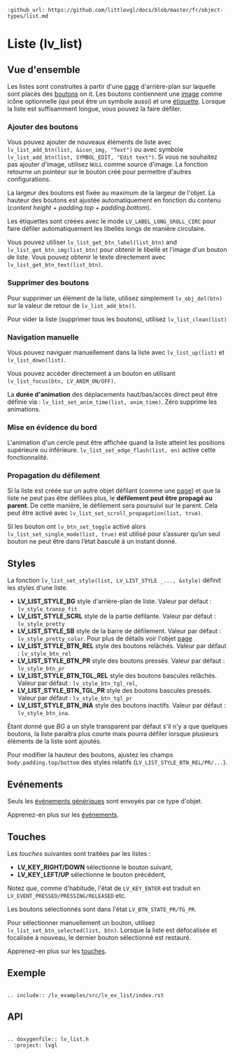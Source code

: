 ```eval_rst
:github_url: https://github.com/littlevgl/docs/blob/master/fr/object-types/list.md
```
# Liste (lv_list)

## Vue d'ensemble

Les listes sont construites à partir d'une [page](/object-types/page) d'arrière-plan sur laquelle sont placés des [boutons](/object-types/btn) on it. 
Les boutons contiennent une [image](/object-types/img) comme icône optionnelle (qui peut être un symbole aussi) et une [étiquette](/object-types/label). 
Lorsque la liste est suffisamment longue, vous pouvez la faire défiler.

### Ajouter des boutons
Vous pouvez ajouter de nouveaux éléments de liste avec `lv_list_add_btn(list, &icon_img, "Text")` ou avec symbole `lv_list_add_btn(list, SYMBOL_EDIT, "Edit text")`. 
Si vous ne souhaitez pas ajouter d'image, utilisez `NULL` comme source d'image. La fonction retourne un pointeur sur le bouton créé pour permettre d'autres configurations.

La largeur des boutons est fixée au maximum de la largeur de l'objet.
La hauteur des boutons est ajustée automatiquement en fonction du contenu (*content height* + *padding.top* + *padding.bottom*).

Les étiquettes sont créées avec le mode `LV_LABEL_LONG_SROLL_CIRC` pour faire défiler automatiquement les libellés longs de manière circulaire.

Vous pouvez utiliser `lv_list_get_btn_label(list_btn)` and `lv_list_get_btn_img(list_btn)` pour obtenir le libellé et l'image d'un bouton de liste. Vous pouvez obtenir le texte directement avec `lv_list_get_btn_text(list_btn)`.

### Supprimer des boutons
Pour supprimer un élément de la liste, utilisez simplement `lv_obj_del(btn)` sur la valeur de retour de `lv_list_add_btn()`. 

Pour vider la liste (supprimer tous les boutons), utilisez `lv_list_clean(list)`


### Navigation manuelle
Vous pouvez naviguer manuellement dans la liste avec `lv_list_up(list)` et `lv_list_down(list)`.

Vous pouvez accéder directement  à un bouton en utilisant `lv_list_focus(btn, LV_ANIM_ON/OFF)`.

La **durée d'animation** des déplacements haut/bas/accès direct peut être définie via : `lv_list_set_anim_time(list, anim_time)`. Zéro supprime les animations.

### Mise en évidence du bord
L'animation d'un cercle peut être affichée quand la liste atteint les positions supérieure ou inférieure.
`lv_list_set_edge_flash(list, en)` active cette fonctionnalité.

### Propagation du défilement
Si la liste est créée sur un autre objet défilant (comme une [page](/object-types/page)) et que la liste ne peut pas être défilées plus, le **défilement peut être propagé au parent**.
De cette manière, le défilement sera poursuivi sur le parent. Cela peut être activé avec `lv_list_set_scroll_propagation(list, true)`.

SI les bouton ont `lv_btn_set_toggle` activé alors `lv_list_set_single_mode(list, true)` est utilisé pour s’assurer qu’un seul bouton ne peut être dans l’état basculé à un instant donné.

## Styles

La fonction `lv_list_set_style(list, LV_LIST_STYLE _..., &style)` définit les styles d'une liste.
- **LV_LIST_STYLE_BG** style d'arrière-plan de liste. Valeur par défaut : `lv_style_transp_fit`
- **LV_LIST_STYLE_SCRL** style de la partie défilante. Valeur par défaut : `lv_style_pretty`
- **LV_LIST_STYLE_SB** style de la barre de défilement. Valeur par défaut : `lv_style_pretty_color`. Pour plus de détails voir l'objet [page](/object-types/page) 
- **LV_LIST_STYLE_BTN_REL** style des boutons relâchés. Valeur par défaut : `lv_style_btn_rel`
- **LV_LIST_STYLE_BTN_PR** style des boutons pressés. Valeur par défaut : `lv_style_btn_pr`
- **LV_LIST_STYLE_BTN_TGL_REL** style des boutons bascules relâchés. Valeur par défaut : `lv_style_btn_tgl_rel`,
- **LV_LIST_STYLE_BTN_TGL_PR** style des boutons bascules pressés. Valeur par défaut : `lv_style_btn_tgl_pr`
- **LV_LIST_STYLE_BTN_INA** style des boutons inactifs. Valeur par défaut : `lv_style_btn_ina`.

Étant donné que *BG* a un style transparent par défaut s'il n'y a que quelques boutons, la liste paraîtra plus courte mais pourra défiler lorsque plusieurs éléments de la liste sont ajoutés.

Pour modifier la hauteur des boutons, ajustez les champs `body.padding.top/bottom` des styles relatifs (`LV_LIST_STYLE_BTN_REL/PR/...`).


## Evénements
Seuls les [événements génériques](/overview/event.html#generic-events) sont envoyés par ce type d'objet.

Apprenez-en plus sur les [événements](/overview/event).

## Touches
Les *touches* suivantes sont traitées par les listes :
- **LV_KEY_RIGHT/DOWN** sélectionne le bouton suivant,
- **LV_KEY_LEFT/UP** sélectionne le bouton précédent,

Notez que, comme d'habitude, l'état de `LV_KEY_ENTER` est traduit en `LV_EVENT_PRESSED/PRESSING/RELEASED` etc.

Les boutons sélectionnés sont dans l'état `LV_BTN_STATE_PR/TG_PR`.

Pour sélectionner manuellement un bouton, utilisez `lv_list_set_btn_selected(list, btn)`. Lorsque la liste est défocalisée et focalisée à nouveau, le dernier bouton sélectionné est restauré.

Apprenez-en plus sur les [touches](/overview/indev).


## Exemple

```eval_rst

.. include:: /lv_examples/src/lv_ex_list/index.rst

```

## API 

```eval_rst

.. doxygenfile:: lv_list.h
  :project: lvgl
        
```
